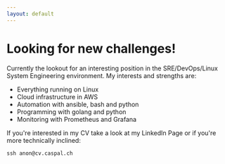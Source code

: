 ```yaml
---
layout: default
---
```


# Looking for new challenges!
Currently the lookout for an interesting position in the SRE/DevOps/Linux System Engineering environment. 
My interests and strengths are:
* Everything running on Linux
* Cloud infrastructure in AWS
* Automation with ansible, bash and python
* Programming with golang and python
* Monitoring with Prometheus and Grafana


If you're interested in my CV take a look at my LinkedIn Page or if you're more technically inclined:
```
ssh anon@cv.caspal.ch
```